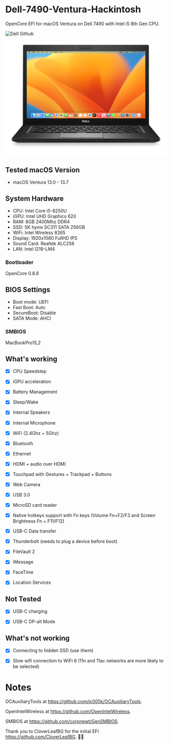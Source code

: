 # Dell-7490-Ventura-Hackintosh

OpenCore EFI for macOS Ventura on Dell 7490 with Intel i5 8th Gen CPU.


![Dell Github](https://user-images.githubusercontent.com/93620854/212483987-b0142f06-32e7-4b35-bacb-cc1947acd4a5.png)

![Dell Github](https://raw.githubusercontent.com/joshua-ensou/comp2156/main/src/images/ventura.png)





## Tested macOS Version

- macOS Ventura 13.0 - 13.7


## System Hardware

- CPU:  Intel Core i5-8250U
- iGPU: Intel UHD Graphics 620
- RAM:  8GB 2400Mhz DDR4
- SSD:  SK hynix SC311 SATA 256GB
- WiFi: Intel Wireless 8265
- Display: 1920x1080 FullHD IPS
- Sound Card: Realtek ALC256
- LAN: Intel I219-LM4

### Bootloader

OpenCore 0.8.8


## BIOS Settings

- Boot mode: UEFI
- Fast Boot: Auto
- SecureBoot: Disable
- SATA Mode: AHCI 


### SMBIOS

MacBookPro15,2


## What's working

 
 - [x] CPU Speedstep

 - [x] iGPU acceleration

 - [x] Battery Management
 
 - [x] Sleep/Wake
 
 - [x] Internal Speakers
 
 - [x] Internal Microphone
 
 - [x] WiFi (2.4Ghz + 5Ghz)
 
 - [x] Bluetooth

 - [x] Ethernet

 - [x] HDMI + audio over HDMI

 - [x] Touchpad with Gestures + Trackpad + Buttons

 - [x] Web Camera

 - [x] USB 3.0

 - [x] MicroSD card reader 

 - [x] Native hotkeys support with Fn keys (Volume Fn+F2/F3 and Screen Brightness Fn + F11/F12)
 
 - [x] USB-C Data transfer
 
 - [x] Thunderbolt (needs to plug a device before boot)

 - [x] FileVault 2

 - [x] iMessage
 
 - [x] FaceTime

 - [x] Location Services

 

## Not Tested

 - [x] USB-C charging

 - [x] USB-C DP-alt Mode



## What's not working

 - [x] Connecting to hidden SSD (use itlwm)
 
 - [x] Slow wifi connection to WiFi 6 (11n and 11ac networks are more likely to be selected)



# Notes

OCAuxiliaryTools at https://github.com/ic005k/OCAuxiliaryTools.

OpenIntelWireless at https://github.com/OpenIntelWireless.

SMBIOS at https://github.com/corpnewt/GenSMBIOS. 

Thank you to CloverLeafBG for the initial EFI https://github.com/CloverLeafBG. 🫶🏼
